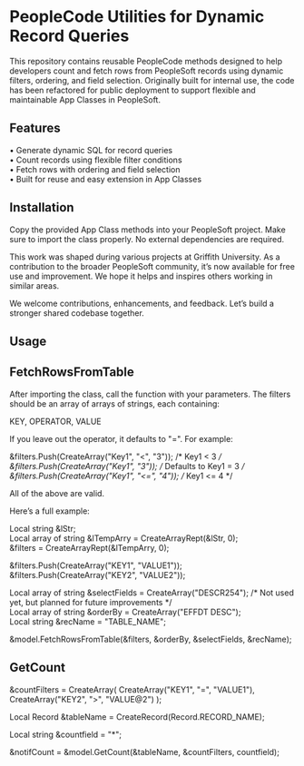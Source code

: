 # PeopleCode Utilities for Dynamic Record Queries

This repository contains reusable PeopleCode methods designed to help developers count and fetch rows from PeopleSoft records using dynamic filters, ordering, and field selection. Originally built for internal use, the code has been refactored for public deployment to support flexible and maintainable App Classes in PeopleSoft.

## Features

• Generate dynamic SQL for record queries  
• Count records using flexible filter conditions  
• Fetch rows with ordering and field selection  
• Built for reuse and easy extension in App Classes

## Installation

Copy the provided App Class methods into your PeopleSoft project. Make sure to import the class properly. No external dependencies are required.

This work was shaped during various projects at Griffith University. As a contribution to the broader PeopleSoft community, it’s now available for free use and improvement. We hope it helps and inspires others working in similar areas.

We welcome contributions, enhancements, and feedback. Let’s build a stronger shared codebase together.

## Usage
## FetchRowsFromTable
After importing the class, call the function with your parameters. The filters should be an array of arrays of strings, each containing:

KEY, OPERATOR, VALUE

If you leave out the operator, it defaults to "=". For example:

&filters.Push(CreateArray("Key1", "<", "3"));   /* Key1 < 3 */  
&filters.Push(CreateArray("Key1", "3"));        /* Defaults to Key1 = 3 */  
&filters.Push(CreateArray("Key1", "<=", "4"));  /* Key1 <= 4 */  

All of the above are valid.

Here’s a full example:

Local string &lStr;  
Local array of string &lTempArry = CreateArrayRept(&lStr, 0);  
&filters = CreateArrayRept(&lTempArry, 0);  

&filters.Push(CreateArray("KEY1", "VALUE1"));  
&filters.Push(CreateArray("KEY2", "VALUE2"));  

Local array of string &selectFields = CreateArray("DESCR254");  /* Not used yet, but planned for future improvements */  
Local array of string &orderBy = CreateArray("EFFDT DESC");  
Local string &recName = "TABLE_NAME";  

&model.FetchRowsFromTable(&filters, &orderBy, &selectFields, &recName);


## GetCount
&countFilters = CreateArray(
    CreateArray("KEY1", "=", "VALUE1"),
    CreateArray("KEY2", ">", "VALUE@2")
);

Local Record &tableName = CreateRecord(Record.RECORD_NAME);

Local string &countfield = "*";  

&notifCount = &model.GetCount(&tableName, &countFilters, countfield);

